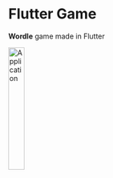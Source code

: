 # Flutter Game

**Wordle** game made in Flutter

<img src="https://i.postimg.cc/YSnyytKL/sc0.jpg" width="25%" title="Application">
